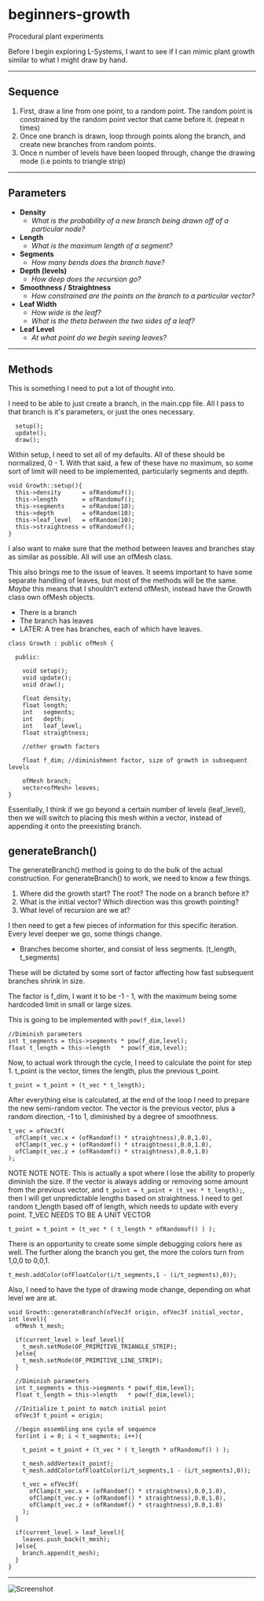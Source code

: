 # beginners-growth
Procedural plant experiments

Before I begin exploring L-Systems, I want to see if I can mimic plant growth similar to what I might draw by hand.

---

## Sequence

1. First, draw a line from one point, to a random point. The random point is constrained by the random point vector that came before it. (repeat n times)
2. Once one branch is drawn, loop through points along the branch, and create new branches from random points.
3. Once n number of levels have been looped through, change the drawing mode (i.e points to triangle strip)

---

## Parameters

* **Density**
  * *What is the probability of a new branch being drawn off of a particular node?*
* **Length**
  * *What is the maximum length of a segment?*
* **Segments**
  * *How many bends does the branch have?*
* **Depth (levels)**
  * *How deep does the recursion go?*
* **Smoothness / Straightness**
  * *How constrained are the points on the branch to a particular vector?*
* **Leaf Width**
  * *How wide is the leaf?*
  * *What is the theta between the two sides of a leaf?*
* **Leaf Level**
  * *At what point do we begin seeing leaves?*
---

## Methods

This is something I need to put a lot of thought into.

I need to be able to just create a branch, in the main.cpp file. All I pass to that branch is it's parameters, or just the ones necessary.

```
  setup();
  update();
  draw();
```  

Within setup, I need to set all of my defaults. All of these should be normalized, 0 - 1. With that said, a few of these have no maximum, so some sort of limit will need to be implemented, particularly segments and depth.

```
void Growth::setup(){
  this->density      = ofRandomuf();
  this->length       = ofRandomuf();
  this->segments     = ofRandom(10);
  this->depth        = ofRandom(10);
  this->leaf_level   = ofRandom(10);
  this->straightness = ofRandomuf();
}
```

I also want to make sure that the method between leaves and branches stay as similar as possible. All will use an ofMesh class.

This also brings me to the issue of leaves. It seems important to have some separate handling of leaves, but most of the methods will be the same. *Maybe* this means that I shouldn't extend ofMesh, instead have the Growth class own ofMesh objects.

* There is a branch
* The branch has leaves
* LATER: A tree has branches, each of which have leaves.

```
class Growth : public ofMesh {

  public:

    void setup();
    void update();
    void draw();

    float density;
    float length;
    int   segments;
    int   depth;
    int   leaf_level;
    float straightness;

    //other growth factors

    float f_dim; //diminishment factor, size of growth in subsequent levels

    ofMesh branch;
    vector<ofMesh> leaves;
}
```

Essentially, I think if we go beyond a certain number of levels (leaf_level), then we will switch to placing this mesh within a vector, instead of appending it onto the preexisting branch.

## generateBranch()

The generateBranch() method is going to do the bulk of the actual construction. For generateBranch() to work, we need to know a few things.

1. Where did the growth start? The root? The node on a branch before it?
2. What is the initial vector? Which direction was this growth pointing?
3. What level of recursion are we at?

I then need to get a few pieces of information for this specific iteration. Every level deeper we go, some things change.

* Branches become shorter, and consist of less segments. (t_length, t_segments)

These will be dictated by some sort of factor affecting how fast subsequent branches shrink in size.

The factor is f_dim, I want it to be -1 - 1, with the maximum being some hardcoded limit in small or large sizes.

This is going to be implemented with `pow(f_dim,level)`

```
//Diminish parameters
int t_segments = this->segments * pow(f_dim,level);
float t_length = this->length   * pow(f_dim,level);
```

Now, to actual work through the cycle, I need to calculate the point for step 1. t_point is the vector, times the length, plus the previous t_point.

```
t_point = t_point + (t_vec * t_length);
```

After everything else is calculated, at the end of the loop I need to prepare the new semi-random vector. The vector is the previous vector, plus a random direction, -1 to 1, diminished by a degree of smoothness.

```
t_vec = ofVec3f(
  ofClamp(t_vec.x + (ofRandomf() * straightness),0.0,1.0),
  ofClamp(t_vec.y + (ofRandomf() * straightness),0.0,1.0),
  ofClamp(t_vec.z + (ofRandomf() * straightness),0.0,1.0)
);
```

NOTE NOTE NOTE: This is actually a spot where I lose the ability to properly diminish the size. If the vector is always adding or removing some amount from the previous vector, and `t_point = t_point + (t_vec * t_length);`, then I will get unpredictable lengths based on straightness. I need to get random t_length based off of length, which needs to update with every point. T_VEC NEEDS TO BE A UNIT VECTOR

```
t_point = t_point + (t_vec * ( t_length * ofRandomuf() ) );
```

There is an opportunity to create some simple debugging colors here as well. The further along the branch you get, the more the colors turn from 1,0,0 to 0,0,1.

```
t_mesh.addColor(ofFloatColor(i/t_segments,1 - (i/t_segments),0));
```

Also, I need to have the type of drawing mode change, depending on what level we are at.

```
void Growth::generateBranch(ofVec3f origin, ofVec3f initial_vector, int level){
  ofMesh t_mesh;

  if(current_level > leaf_level){
    t_mesh.setMode(OF_PRIMITIVE_TRIANGLE_STRIP);
  }else{
    t_mesh.setMode(OF_PRIMITIVE_LINE_STRIP);
  }

  //Diminish parameters
  int t_segments = this->segments * pow(f_dim,level);
  float t_length = this->length   * pow(f_dim,level);

  //Initialize t_point to match initial point
  ofVec3f t_point = origin;

  //begin assembling one cycle of sequence
  for(int i = 0; i < t_segments; i++){

    t_point = t_point + (t_vec * ( t_length * ofRandomuf() ) );

    t_mesh.addVertex(t_point);
    t_mesh.addColor(ofFloatColor(i/t_segments,1 - (i/t_segments),0));

    t_vec = ofVec3f(
      ofClamp(t_vec.x + (ofRandomf() * straightness),0.0,1.0),
      ofClamp(t_vec.y + (ofRandomf() * straightness),0.0,1.0),
      ofClamp(t_vec.z + (ofRandomf() * straightness),0.0,1.0)
    );
  }

  if(current_level > leaf_level){
    leaves.push_back(t_mesh);
  }else{
    branch.append(t_mesh);
  }
}
```

---

  ![Screenshot](../images/basic-sequence.png?raw=true)
